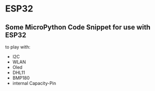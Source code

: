 # ESP32
Some MicroPython Code Snippet for use with ESP32
------------------------------------------------
to play with:
- I2C
- WLAN
- Oled
- DHL11
- BMP180
- internal Capacity-Pin
